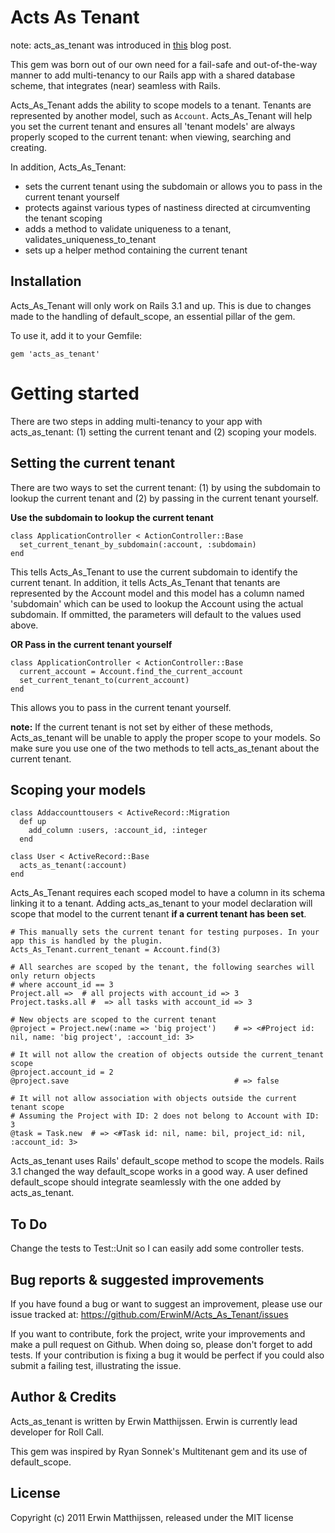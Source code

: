 Acts As Tenant
==============

note: acts_as_tenant was introduced in [this](www.rollcallapp.com/blog/add) blog post.

This gem was born out of our own need for a fail-safe and out-of-the-way manner to add multi-tenancy to our Rails app with a shared database scheme, that integrates (near) seamless with Rails.

Acts_As_Tenant adds the ability to scope models to a tenant. Tenants are represented by another model, such as `Account`. Acts_As_Tenant will help you set the current tenant and ensures all 'tenant models' are always properly scoped to the current tenant: when viewing, searching and creating.

In addition, Acts_As_Tenant:
* sets the current tenant using the subdomain or allows you to pass in the current tenant yourself
* protects against various types of nastiness directed at circumventing the tenant scoping
* adds a method to validate uniqueness to a tenant, validates_uniqueness_to_tenant
* sets up a helper method containing the current tenant

Installation
------------
Acts_As_Tenant will only work on Rails 3.1 and up. This is due to changes made to the handling of default_scope, an essential pillar of the gem.

To use it, add it to your Gemfile:
  
    gem 'acts_as_tenant'
  
Getting started
===============
There are two steps in adding multi-tenancy to your app with acts_as_tenant: (1) setting the current tenant  and (2) scoping your models.

Setting the current tenant
--------------------------
There are two ways to set the current tenant: (1) by using the subdomain to lookup the current tenant and (2) by passing in the current tenant yourself.

**Use the subdomain to lookup the current tenant**

    class ApplicationController < ActionController::Base
      set_current_tenant_by_subdomain(:account, :subdomain)
    end
This tells Acts_As_Tenant to use the current subdomain to identify the current tenant. In addition, it tells Acts_As_Tenant that tenants are represented by the Account model and this model has a column named 'subdomain' which can be used to lookup the Account using the actual subdomain. If ommitted, the parameters will default to the values used above.

**OR Pass in the current tenant yourself**

    class ApplicationController < ActionController::Base
      current_account = Account.find_the_current_account
      set_current_tenant_to(current_account)
    end
This allows you to pass in the current tenant yourself.

**note:** If the current tenant is not set by either of these methods, Acts_as_tenant will be unable to apply the proper scope to your models. So make sure you use one of the two methods to tell acts_as_tenant about the current tenant.
  
Scoping your models
-------------------
    class Addaccounttousers < ActiveRecord::Migration
      def up
        add_column :users, :account_id, :integer
      end
  
    class User < ActiveRecord::Base
      acts_as_tenant(:account)
    end
  
Acts_As_Tenant requires each scoped model to have a column in its schema linking it to a tenant. Adding acts_as_tenant to your model declaration will scope that model to the current tenant **if a current tenant has been set**.

    # This manually sets the current tenant for testing purposes. In your app this is handled by the plugin.
    Acts_As_Tenant.current_tenant = Account.find(3)   
    
    # All searches are scoped by the tenant, the following searches will only return objects 
    # where account_id == 3
    Project.all =>  # all projects with account_id => 3
    Project.tasks.all #  => all tasks with account_id => 3
     
    # New objects are scoped to the current tenant
    @project = Project.new(:name => 'big project')    # => <#Project id: nil, name: 'big project', :account_id: 3>
    
    # It will not allow the creation of objects outside the current_tenant scope
    @project.account_id = 2
    @project.save                                     # => false
      
    # It will not allow association with objects outside the current tenant scope
    # Assuming the Project with ID: 2 does not belong to Account with ID: 3
    @task = Task.new  # => <#Task id: nil, name: bil, project_id: nil, :account_id: 3>

Acts_as_tenant uses Rails' default_scope method to scope the models. Rails 3.1 changed the way default_scope works in a good way. A user defined default_scope should integrate seamlessly with the one added by acts_as_tenant.

To Do
-----
Change the tests to Test::Unit so I can easily add some controller tests.

Bug reports & suggested improvements
------------------------------------
If you have found a bug or want to suggest an improvement, please use our issue tracked at: https://github.com/ErwinM/Acts_As_Tenant/issues

If you want to contribute, fork the project, write your improvements and make a pull request on Github. When doing so, please don't forget to add tests. If your contribution is fixing a bug it would be perfect if you could also submit a failing test, illustrating the issue.

Author & Credits
----------------
Acts_as_tenant is written by Erwin Matthijssen.
Erwin is currently lead developer for Roll Call.

This gem was inspired by Ryan Sonnek's Multitenant gem and its use of default_scope.

License
-------
Copyright (c) 2011 Erwin Matthijssen, released under the MIT license
